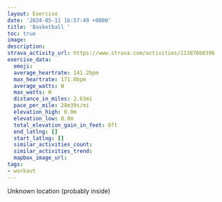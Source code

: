 ```yaml
---
layout: Exercise
date: '2024-05-11 16:57:49 +0000'
title: 'Basketball '
toc: true
image:
description:
strava_activity_url: https://www.strava.com/activities/11387660396
exercise_data:
  emoji:
  average_heartrate: 141.2bpm
  max_heartrate: 171.0bpm
  average_watts: W
  max_watts: W
  distance_in_miles: 2.63mi
  pace_per_mile: 28m39s/mi
  elevation_high: 0.0m
  elevation_low: 0.0m
  total_elevation_gain_in_feet: 0ft
  end_latlng: []
  start_latlng: []
  similar_activities_count:
  similar_activities_trend:
  mapbox_image_url:
tags:
- workout
---
```




Unknown location (probably inside)

